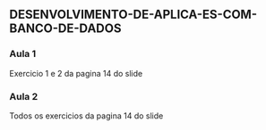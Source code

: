 ## DESENVOLVIMENTO-DE-APLICA-ES-COM-BANCO-DE-DADOS

### Aula 1
Exercicio 1 e 2 da pagina 14 do slide

### Aula 2
Todos os exercicios da pagina 14 do slide


